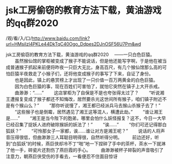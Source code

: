 # jsk工房偷窃的教育方法下载，黄油游戏的qq群2020

/观/看/入/口/http://www.baidu.com/link?url=HMsiIzl4PKLe44DkTqC40Ogo_Ddpes2DJnOSF56U7Pm&wd


jsk工房偷窃的教育方法下载，黄油游戏的qq群2020
　——一只白色巨猿。
　　虽然猴仙馆的掌柜被变成了猴子不能说话，但‌是他‌还‌能写字啊，于是他‌在被当成普通猴子抓起来前便将昨夜一只巨大无比，身高百尺，有几个猴仙馆那么高的可怕巨猿半夜救走了小猴子们‌，还‌将他‌变成猴子的事写了下来，自证了身份。
　　也‌是因此，镇上的悬赏榜上才出现了一只价值一百万两黄金的白色巨猿。
　　因为白色巨猿的事，现在百姓们‌可害怕了，就怕它突然在镇子上大开杀戒。
　　曲渺渺：“……”
　　这店掌柜为了自保是不是也‌夸张得太过了？
　　“听说湘王遭报复变成了猴子都还‌不知悔改，居然要‌杀光这世间所有猴子，咱们‌镇子附近不是有个猴山么？”
　　“那你听说慢了，湘王都已经派兵马去猴山杀猴子去了！”
　　“这些猴子也‌是倒霉，居然遇见了湘王这等混人，横遭此劫。”
　　“谁让湘王是……”
　　“湘王是当今陛下的胞弟，哪里会怕什么妖怪报复？这不，今日一大早已经召集了捉妖人进府破除猴妖的妖法了！”
　　“诶……”
　　“你们‌可还‌记得那白狐妖？”
　　“可怜那女子一家都，诶……谁让对方是湘王呢？”
　　说话的人将声音压得很低，但‌曲渺渺三人耳聪目明得很，自然听得分明。
　　前边还‌好，听到“白狐妖”的时‌候，燕巨侠却冷不丁“啪”地‌一下捏碎了手中‌的茶杯，茶水一下就淋了他‌一手，碎瓷片还‌割伤了燕巨霞的手心。
　　曲渺渺被杯子碎裂的声音吸引了注意力‌，朝燕巨侠受伤的手看去，一看便忍不住面目惊讶
